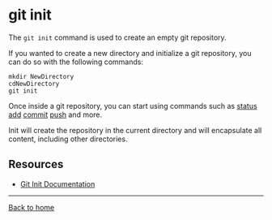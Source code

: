 # git init

The `git init` command is used to create an empty git repository.

If you wanted to create a new directory and initialize a git repository, you can do so with the following commands: 
```
mkdir NewDirectory
cdNewDirectory 
git init
```

Once inside a git repository, you can start using commands such as
[status](./Status.md)
[add](./Add.md)
[commit](./Commit.md)
[push](./Push.md)
and more.

Init will create the repository in the current directory and will encapsulate all content, including other directories.

## Resources

- [Git Init Documentation](https://git-scm.com/docs/git-init)

---

[Back to home](../README.md)